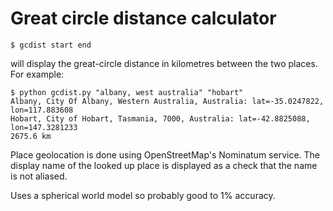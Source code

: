 # Great circle distance calculator

```shell
$ gcdist start end
```
will display the great-circle distance in kilometres between the two places.  For example:

```shell
$ python gcdist.py "albany, west australia" "hobart"
Albany, City Of Albany, Western Australia, Australia: lat=-35.0247822, lon=117.883608
Hobart, City of Hobart, Tasmania, 7000, Australia: lat=-42.8825088, lon=147.3281233
2675.6 km
```

Place geolocation is done using OpenStreetMap's Nominatum service.  The display name of the looked up place is displayed as a check that the name is not aliased.  

Uses a spherical world model so probably good to 1% accuracy.
